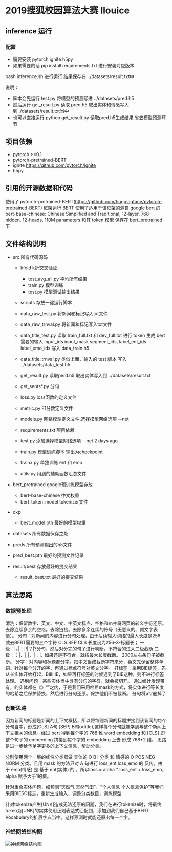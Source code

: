 # 2019搜狐校园算法大赛 llouice

## inference 运行
### 配置
- 需要安装 pytorch ignite h5py
- 如果需要的话 pip install requirements.txt 进行安装对应版本

bash inference.sh 进行运行
结果保存在 ../datasets/result.txt中

说明：
- 脚本会先运行 test.py 将模型的预测写进 ../datasets/pred.h5
- 然后运行 get_result.py 读取 pred.h5 取出实体和情感写入到../datasets/result.txt当中
- 也可以直接运行 python get_result.py 读取pred.h5生成结果 省去模型预测环节


## 项目依赖
* pytorch >=0.1
* pytorch-pretrained-BERT
* ignite https://github.com/pytorch/ignite
* h5py


## 引用的开源数据和代码
   使用了 pytorch-pretrained-BERT(https://github.com/huggingface/pytorch-pretrained-BERT) 框架运行 BERT
   使用了适用于该框架的源自 google bert 的 bert-base-chinese: Chinese Simplified and Traditional, 12-layer, 768-hidden, 12-heads, 110M parameters
   和其 token 模型 保存在 bert_pretrained 下

## 文件结构说明
- src	所有代码源码      
	- kfold	k折交叉验证	
		- test_avg_all.py	平均所有结果
		- train.py	模型训练
		- test.py	模型测试输出结果

	- scripts	存放一键运行脚本

	- data_raw_test.py	将新闻和标记写入txt文件
	- data_raw_trnval.py	将新闻和标记写入txt文件
	- data_title_test.py	读取 train_full.txt 和 dev_full.txt 进行 token 生成 bert 需要的输入 input_ids
							input_mask segment_ids, label_ent_ids label_emo_ids 写入 data_train.h5
	- data_title_trnval.py	类似上面，输入的 test 版本 写入 ../datasets/data_test.h5
	- get_result.py	读取perd.h5 取出实体写入到 ../datasets/result.txt
	- get_sents*.py	分句
	- loss.py	loss函数的定义文件
	- metric.py	F1分数定义文件
	- models.py	网络模型定义文件,选择模型网络选项 --net
	- requirements.txt	项目依赖
	- test.py	添加选择模型网络选项 --net	2 days ago
	- train.py	模型训练脚本 输出为checkpoint
	- trainx.py	单独训练 ent 和 emo
	- utils.py	用到的辅助函数汇总文件

- bert_pretrained google预训练模型存放
	- bert-base-chinese 中文权重
	- bert_token_model tokenizer文件

- ckp
	- best_model.pth 最好的模型权重
- datasets	所有数据保存之处

- preds	所有预测输出的h5文件

- pred_best.pth  最好的预测文件记录
- result/best 存放最好的提交结果
	- result_best.txt 最好的提交结果

## 算法思路
### 数据预处理
清洗：保留数字、英文、中文、中英文标点、空格和\n并将网页的转义字符还原。去除连续多余的空格。去除链接。去除多余连续的符号（无意义的、颜文字表情）。
分句：对新闻的内容进行分句处理，由于后续输入网络的最大长度是256.  减去BERT需要的三个字符 CLS SEP CLS 长度设为256-3-标题长；
一级：|｡|！|\!|？|\?分句，然后对分完的句子进行判断，不符合的进入二级截断
二级：；|、|,|，|﹔|､ 
如果还是不符合，就按最大长度截断。 2000左右条句子被截断。
分字：对内容和标题都分字。把中文当成截断字符来分，英文先保留整体单词。针对每个分开的字，再通过标点符号对英文分字。
打标签：采用BIE标签，先从长实体开始打起，BIIIIIIE，如果再打标签的时候遇到了BIE这种，则不进行标签处理。
遇到问题：某些实体当中含有分句的字符，就会被切开。 通过统计发现带有，的实体都在《》“”之内，于是我们采用哈希mask的方式，将实体进行等长度的哈希之后保护替换，然后进行分句还原。保护他们不被截断。 分句将\n\r删掉了

### 创新思路
因为新闻的标题是新闻的上下文概括，所以将每则新闻的标题拼接到该新闻的每个分句当中，形成[CLS] A句 [SEP] B句(=title),这样每个分句就能学到与整个新闻上下文相关的信息。经过 bert 得到每个字的 768 维 word embedding 和 [CLS] 即整个句子的 embeeding 拼接到每个字的 embedding 上去 形成 768*2 维， 思路是进一步给予单字更多的上下文信息，帮助分类。

分别使用两个一层的线性分类器做 实体的 O B I 分类 和 情感的 O POS NEG NORM 分类。且用 mask 的方法只对 A 句进行 loss_ent loss_emo 的 反传，由于 emo(情感) 是 基于 ent(实体) 的 ，所以loss = alpha * loss_ent + loss_emo， alpha 赋予大于1的值。

针对重叠实体问题，如预测“天然气 天然气田”，“个人信息 个人信息保护”等我们采用BIESO标志，重新生成输入，调整分类数目，训练模型

针对tokenize产生[UNK]造成无法还原的问题，我们在进行tokenize时，将最终token为[UNK]的实体使用正则表达式匹配到，添加到我们自己基于BERT Vocabulary的扩展字典当中。这样预测时就能还原出每一个字。

### 神经网络结构图
![神经网络结构图](http://wx1.sinaimg.cn/large/e8f43d1ely1g39w4lg4ebj20h90a3mxc.jpg)

